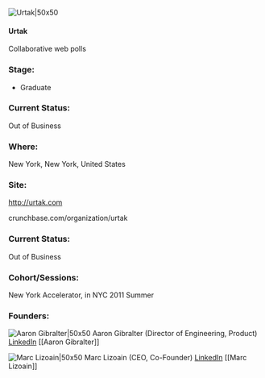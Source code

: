 

![Urtak|50x50](https://apimg.techstars.com/connect/images/image_files/5361/3733/a6e7/4bae/2600/0004/original/Urtak.jpg)

#### Urtak
Collaborative web polls

### Stage: 
 - Graduate 

### Current Status: 
Out of Business

### Where:
New York, New York, United States

### Site:
http://urtak.com



crunchbase.com/organization/urtak

### Current Status: 
Out of Business

### Cohort/Sessions: 
New York Accelerator, in NYC 2011 Summer

### Founders: 

![Aaron Gibralter|50x50](https://apimg.techstars.com/connect/images/image_files/57d03f5834b274e076000021/original/orinink-portrait.png) Aaron Gibralter (Director of Engineering, Product) [LinkedIn](https://linkedin.com/in/agibralter) [[Aaron Gibralter]]

![Marc Lizoain|50x50](https://s3.amazonaws.com/photos.angel.co/users/12023-medium_jpg?1369186084) Marc Lizoain (CEO, Co-Founder) [LinkedIn](https://linkedin.com/in/marclizoain) [[Marc Lizoain]]


